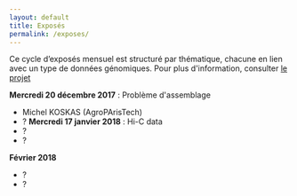 ```yaml
---
layout: default
title: Exposés
permalink: /exposes/
---
```


Ce cycle d’exposés mensuel est structuré par thématique, chacune en lien avec un type de données génomiques. Pour plus d'information, consulter [le projet](projet.md)

**Mercredi 20 décembre 2017** : Problème d'assemblage
- Michel KOSKAS (AgroPArisTech)
- ?
**Mercredi 17 janvier 2018** : Hi-C data
- ?
- ?

**Février 2018**
- ?
- ?
